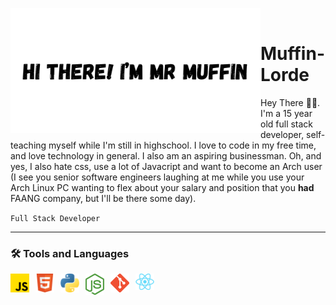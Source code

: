 <img align="left" alt="JavaScript" height="200px" width="400px" src="./icons/banner.png"/> </br>

# Muffin-Lorde

Hey There 👋🏽. I'm a 15 year old full stack developer, self-teaching myself while I'm still in highschool. I love to code in my free time, and love technology in general. I also am an aspiring businessman. Oh, and yes, I also hate css, use a lot of Javacript and want to become an Arch user (I see you senior software engineers laughing at me while you use your Arch Linux PC wanting to flex about your salary and position that you **had** FAANG company, but I'll be there some day). </br>

``Full Stack Developer``

---

### 🛠️ Tools and Languages
<img align="left" alt="JavaScript" width="30px" style="padding-right:10px;" src="./icons/Javascript.png"/>
<img align="left" alt="JavaScript" width="30px" style="padding-right:10px;" src="./icons/HTML.png"/>
<img align="left" alt="JavaScript" width="30px" style="padding-right:10px;" src="./icons/Python.png"/>
<img align="left" alt="JavaScript" width="30px" style="padding-right:10px;" src="./icons/node(png).png"/>
<img align="left" alt="JavaScript" width="30px" style="padding-right:10px;" src="./icons/git.png"/>
<img align="left" alt="JavaScript" width="30px" style="padding-right:10px;" src="./icons/react.png"/>
